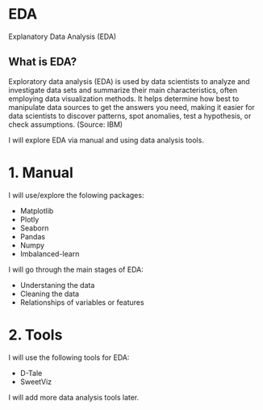 # EDA
Explanatory Data Analysis (EDA) 

## What is EDA?
Exploratory data analysis (EDA) is used by data scientists to analyze and investigate data sets and summarize their main characteristics, often employing data visualization methods. It helps determine how best to manipulate data sources to get the answers you need, making it easier for data scientists to discover patterns, spot anomalies, test a hypothesis, or check assumptions. (Source: IBM)

I will explore EDA via manual and using data analysis tools. 

# 1. Manual

I will use/explore the folowing packages:
- Matplotlib
- Plotly
- Seaborn
- Pandas
- Numpy
- Imbalanced-learn

I will go through the main stages of EDA:
- Understaning the data
- Cleaning the data
- Relationships of variables or features 

# 2. Tools

I will use the following tools for EDA:
- D-Tale
- SweetViz

I will add more data analysis tools later.
